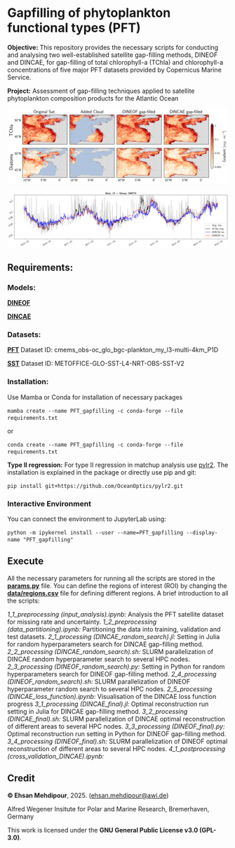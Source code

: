 # Gapfilling of phytoplankton functional types (PFT)
**Objective:** This repository provides the necessary scripts for conducting and analysing two well-established satellite gap-filling methods, DINEOF and DINCAE, for gap-filling of total chlorophyll-a (TChla) and chlorophyll-a concentrations of five major PFT datasets provided by Copernicus Marine Service.

**Project:** Assessment of gap-filling techniques applied to satellite phytoplankton composition products for the Atlantic Ocean

![Gradient-filed](fig/gradient_field_area10_2018-06-23.png)

![Time-series of Diatom](fig/timeserie_DIATO_area10.png)

## Requirements:
### Models:
[**DINEOF**](https://github.com/aida-alvera/DINEOF)

[**DINCAE**](https://github.com/gher-uliege/DINCAE.jl)
### Datasets:
[**PFT**](https://doi.org/10.48670/moi-00280) Dataset ID: cmems_obs-oc_glo_bgc-plankton_my_l3-multi-4km_P1D

[**SST**](https://doi.org/10.48670/moi-00165) Dataset ID: METOFFICE-GLO-SST-L4-NRT-OBS-SST-V2

### Installation:
Use Mamba or Conda for installation of necessary packages
```
mamba create --name PFT_gapfilling -c conda-forge --file requirements.txt
```
or
```
conda create --name PFT_gapfilling -c conda-forge --file requirements.txt
```
**Type II regression:** For type II regression in matchup analysis use [pylr2](https://github.com/OceanOptics/pylr2). The installation is explained in the package or directly use pip and git:
```
pip install git+https://github.com/OceanOptics/pylr2.git
```
### Interactive Environment
You can connect the environment to JupyterLab using:
```
python -m ipykernel install --user --name=PFT_gapfilling --display-name "PFT_gapfilling"
```
## Execute
All the necessary parameters for running all the scripts are stored in the [**params.py**](params.py) file. You can define the regions of interest (ROI) by changing the [**data/regions.csv**](data/regions.csv) file for defining different regions.
A brief introduction to all the scripts:


*1_1_preprocessing (input_analysis).ipynb:* Analysis the PFT satellite dataset for missing rate and uncertainty.
*1_2_preprocessing (data_partitioning).ipynb:* Partitioning the data into training, validation and test datasets.
*2_1_processing (DINCAE_random_search).jl:* Setting in Julia for random hyperparameters search for DINCAE gap-filling method.
*2_2_processing (DINCAE_random_search).sh:* SLURM parallelization of DINCAE random hyperparameter search to several HPC nodes.
*2_3_processing (DINEOF_random_search).py:* Setting in Python for random hyperparameters search for DINEOF gap-filling method.
*2_4_processing (DINEOF_random_search).sh:* SLURM parallelization of DINEOF hyperparameter random search to several HPC nodes.
*2_5_processing (DINCAE_loss_function).ipynb:* Visualisation of the DINCAE loss function progress
*3_1_processing (DINCAE_final).jl:* Optimal reconstruction run setting in Julia for DINCAE gap-filling method.
*3_2_processing (DINCAE_final).sh:* SLURM parallelization of DINCAE optimal reconstruction of different areas to several HPC nodes.
*3_3_processing (DINEOF_final).py:* Optimal reconstruction run setting in Python for DINEOF gap-filling method.
*3_4_processing (DINEOF_final).sh:* SLURM parallelization of DINEOF optimal reconstruction of different areas to several HPC nodes.
*4_1_postprocessing (cross_validation_DINCAE).ipynb:* 

## Credit

**© Ehsan Mehdipour**, 2025. (ehsan.mehdipour@awi.de)

Alfred Wegener Insitute for Polar and Marine Research, Bremerhaven, Germany

This work is licensed under the **GNU General Public License v3.0 (GPL-3.0)**. 
